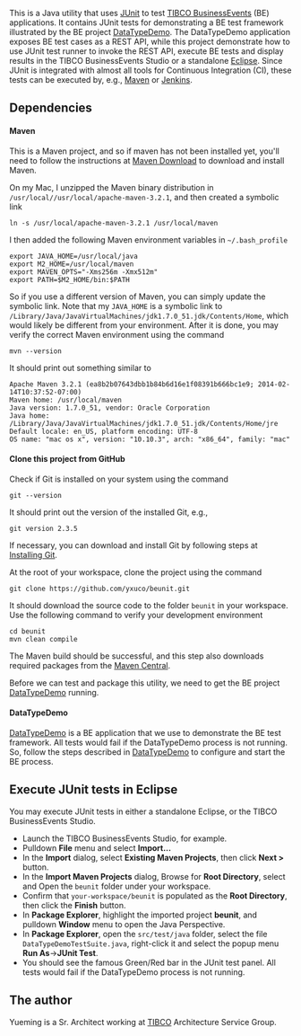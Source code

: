 This is a Java utility that uses [JUnit](http://junit.org/) to test [TIBCO BusinessEvents](https://docs.tibco.com/products/tibco-businessevents-5-2-0) (BE) applications.  It contains JUnit tests for demonstrating a BE test framework illustrated by the BE project [DataTypeDemo](https://github.com/yxuco/DataTypeDemo).  The DataTypeDemo application exposes BE test cases as a REST API, while this project demonstrate how to use JUnit test runner to invoke the REST API, execute BE tests and display results in the TIBCO BusinessEvents Studio or a standalone [Eclipse](https://eclipse.org/).  Since JUnit is integrated with almost all tools for Continuous Integration (CI), these tests can be executed by, e.g., [Maven](https://maven.apache.org/) or [Jenkins](https://jenkins-ci.org/).

## Dependencies

#### Maven
This is a Maven project, and so if maven has not been installed yet, you'll need to follow the instructions at [Maven Download](https://maven.apache.org/download.cgi) to download and install Maven.

On my Mac, I unzipped the Maven binary distribution in `/usr/local//usr/local/apache-maven-3.2.1`, and then created a symbolic link

    ln -s /usr/local/apache-maven-3.2.1 /usr/local/maven

I then added the following Maven environment variables in `~/.bash_profile`

    export JAVA_HOME=/usr/local/java
    export M2_HOME=/usr/local/maven
    export MAVEN_OPTS="-Xms256m -Xmx512m"
    export PATH=$M2_HOME/bin:$PATH

So if you use a different version of Maven, you can simply update the symbolic link.  Note that my `JAVA_HOME` is a symbolic link to `/Library/Java/JavaVirtualMachines/jdk1.7.0_51.jdk/Contents/Home`, which would likely be different from your environment.
After it is done, you may verify the correct Maven environment using the command

    mvn --version

It should print out something similar to

    Apache Maven 3.2.1 (ea8b2b07643dbb1b84b6d16e1f08391b666bc1e9; 2014-02-14T10:37:52-07:00)
    Maven home: /usr/local/maven
    Java version: 1.7.0_51, vendor: Oracle Corporation
    Java home: /Library/Java/JavaVirtualMachines/jdk1.7.0_51.jdk/Contents/Home/jre
    Default locale: en_US, platform encoding: UTF-8
    OS name: "mac os x", version: "10.10.3", arch: "x86_64", family: "mac"
    
#### Clone this project from GitHub
Check if Git is installed on your system using the command

    git --version

It should print out the version of the installed Git, e.g.,

    git version 2.3.5

If necessary, you can download and install Git by following steps at [Installing Git](https://git-scm.com/book/en/v2/Getting-Started-Installing-Git).

At the root of your workspace, clone the project using the command

    git clone https://github.com/yxuco/beunit.git

It should download the source code to the folder `beunit` in your workspace. Use the following command to verify your development environment

    cd beunit
    mvn clean compile

The Maven build should be successful, and this step also downloads required packages from the [Maven Central](http://search.maven.org/).

Before we can test and package this utility, we need to get the BE project [DataTypeDemo](https://github.com/yxuco/DataTypeDemo) running.

#### DataTypeDemo
[DataTypeDemo](https://github.com/yxuco/DataTypeDemo) is a BE application that we use to demonstrate the BE test framework.  All tests would fail if the DataTypeDemo process is not running.  So, follow the steps described in [DataTypeDemo](https://github.com/yxuco/DataTypeDemo) to configure and start the BE process.

## Execute JUnit tests in Eclipse
 
You may execute JUnit tests in either a standalone Eclipse, or the TIBCO BusinessEvents Studio.

 - Launch the TIBCO BusinessEvents Studio, for example.
 - Pulldown **File** menu and select **Import...**
 - In the **Import** dialog, select **Existing Maven Projects**, then click **Next >** button.
 - In the **Import Maven Projects** dialog, Browse for **Root Directory**, select and Open the `beunit` folder under your workspace.
 - Confirm that `your-workspace/beunit` is populated as the **Root Directory**, then click the **Finish** button.
 - In **Package Explorer**, highlight the imported project **beunit**, and pulldown **Window** menu to open the Java Perspective.
 - In **Package Explorer**, open the `src/test/java` folder, select the file `DataTypeDemoTestSuite.java`, right-click it and select the popup menu **Run As**->**JUnit Test**.
 - You should see the famous Green/Red bar in the JUnit test panel.  All tests would fail if the DataTypeDemo process is not running.

## The author

Yueming is a Sr. Architect working at [TIBCO](http://www.tibco.com/) Architecture Service Group.